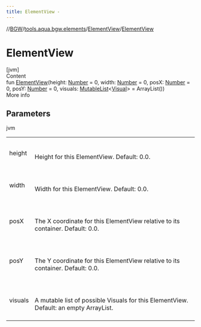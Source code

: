 ```yaml
---
title: ElementView -
---
```

//[BGW](../../../index.md)/[tools.aqua.bgw.elements](../index.md)/[ElementView](index.md)/[ElementView](-element-view.md)



# ElementView  
[jvm]  
Content  
fun [ElementView](-element-view.md)(height: [Number](https://kotlinlang.org/api/latest/jvm/stdlib/kotlin/-number/index.html) = 0, width: [Number](https://kotlinlang.org/api/latest/jvm/stdlib/kotlin/-number/index.html) = 0, posX: [Number](https://kotlinlang.org/api/latest/jvm/stdlib/kotlin/-number/index.html) = 0, posY: [Number](https://kotlinlang.org/api/latest/jvm/stdlib/kotlin/-number/index.html) = 0, visuals: [MutableList](https://kotlinlang.org/api/latest/jvm/stdlib/kotlin.collections/-mutable-list/index.html)<[Visual](../../tools.aqua.bgw.visual/-visual/index.md)> = ArrayList())  
More info  


## Parameters  
  
jvm  
  
| | |
|---|---|
| <a name="tools.aqua.bgw.elements/ElementView/ElementView/#kotlin.Number#kotlin.Number#kotlin.Number#kotlin.Number#kotlin.collections.MutableList[tools.aqua.bgw.visual.Visual]/PointingToDeclaration/"></a>height| <a name="tools.aqua.bgw.elements/ElementView/ElementView/#kotlin.Number#kotlin.Number#kotlin.Number#kotlin.Number#kotlin.collections.MutableList[tools.aqua.bgw.visual.Visual]/PointingToDeclaration/"></a><br><br>Height for this ElementView. Default: 0.0.<br><br>|
| <a name="tools.aqua.bgw.elements/ElementView/ElementView/#kotlin.Number#kotlin.Number#kotlin.Number#kotlin.Number#kotlin.collections.MutableList[tools.aqua.bgw.visual.Visual]/PointingToDeclaration/"></a>width| <a name="tools.aqua.bgw.elements/ElementView/ElementView/#kotlin.Number#kotlin.Number#kotlin.Number#kotlin.Number#kotlin.collections.MutableList[tools.aqua.bgw.visual.Visual]/PointingToDeclaration/"></a><br><br>Width for this ElementView. Default: 0.0.<br><br>|
| <a name="tools.aqua.bgw.elements/ElementView/ElementView/#kotlin.Number#kotlin.Number#kotlin.Number#kotlin.Number#kotlin.collections.MutableList[tools.aqua.bgw.visual.Visual]/PointingToDeclaration/"></a>posX| <a name="tools.aqua.bgw.elements/ElementView/ElementView/#kotlin.Number#kotlin.Number#kotlin.Number#kotlin.Number#kotlin.collections.MutableList[tools.aqua.bgw.visual.Visual]/PointingToDeclaration/"></a><br><br>The X coordinate for this ElementView relative to its container. Default: 0.0.<br><br>|
| <a name="tools.aqua.bgw.elements/ElementView/ElementView/#kotlin.Number#kotlin.Number#kotlin.Number#kotlin.Number#kotlin.collections.MutableList[tools.aqua.bgw.visual.Visual]/PointingToDeclaration/"></a>posY| <a name="tools.aqua.bgw.elements/ElementView/ElementView/#kotlin.Number#kotlin.Number#kotlin.Number#kotlin.Number#kotlin.collections.MutableList[tools.aqua.bgw.visual.Visual]/PointingToDeclaration/"></a><br><br>The Y coordinate for this ElementView relative to its container. Default: 0.0.<br><br>|
| <a name="tools.aqua.bgw.elements/ElementView/ElementView/#kotlin.Number#kotlin.Number#kotlin.Number#kotlin.Number#kotlin.collections.MutableList[tools.aqua.bgw.visual.Visual]/PointingToDeclaration/"></a>visuals| <a name="tools.aqua.bgw.elements/ElementView/ElementView/#kotlin.Number#kotlin.Number#kotlin.Number#kotlin.Number#kotlin.collections.MutableList[tools.aqua.bgw.visual.Visual]/PointingToDeclaration/"></a><br><br>A mutable list of possible Visuals for this ElementView. Default: an empty ArrayList.<br><br>|
  
  



